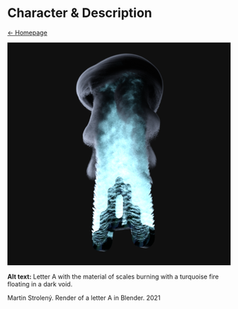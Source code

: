 # Character & Description
[← Homepage](https://martinstroleny.github.io/english-for-designers/01-character-description/index)

![Letter A with the material of scales burning with a turquoise fire floating in a dark void.](img/letter-a-stroleny.png)

**Alt text:** Letter A with the material of scales burning with a turquoise fire floating in a dark void.

Martin Strolený. Render of a letter A in Blender. 2021
